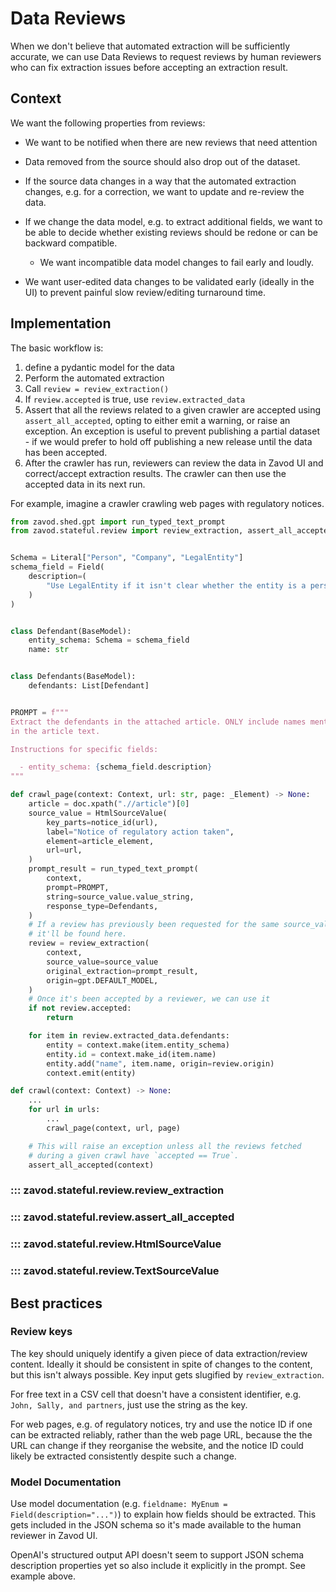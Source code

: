 # Data Reviews

When we don't believe that automated extraction will be sufficiently accurate,
we can use Data Reviews to request reviews by human reviewers who can fix extraction
issues before accepting an extraction result.


## Context

We want the following properties from reviews:

- We want to be notified when there are new reviews that need attention
- Data removed from the source should also drop out of the dataset.
- If the source data changes in a way that the automated extraction changes, e.g. for a correction, we want to update and re-review the data.
- If we change the data model, e.g. to extract additional fields, we want to be able to decide whether existing
  reviews should be redone or can be backward compatible.

    - We want incompatible data model changes to fail early and loudly.

- We want user-edited data changes to be validated early (ideally in the UI) to prevent painful slow review/editing turnaround time.


## Implementation

The basic workflow is:

1. define a pydantic model for the data
2. Perform the automated extraction
3. Call `review = review_extraction()`
4. If `review.accepted` is true, use `review.extracted_data`
5. Assert that all the reviews related to a given crawler are accepted using `assert_all_accepted`, opting to either emit a warning, or raise an exception. An exception is useful to prevent publishing a partial dataset - if we would prefer to hold off publishing a new release until the data has been accepted.
6. After the crawler has run, reviewers can review the data in Zavod UI and correct/accept extraction results. The crawler can then use the accepted data in its next run.

For example, imagine a crawler crawling web pages with regulatory notices.

```python
from zavod.shed.gpt import run_typed_text_prompt
from zavod.stateful.review import review_extraction, assert_all_accepted, HtmlSourceValue


Schema = Literal["Person", "Company", "LegalEntity"]
schema_field = Field(
    description=(
        "Use LegalEntity if it isn't clear whether the entity is a person or a company."
    )
)


class Defendant(BaseModel):
    entity_schema: Schema = schema_field
    name: str


class Defendants(BaseModel):
    defendants: List[Defendant]


PROMPT = f"""
Extract the defendants in the attached article. ONLY include names mentioned
in the article text.

Instructions for specific fields:

  - entity_schema: {schema_field.description}
"""

def crawl_page(context: Context, url: str, page: _Element) -> None:
    article = doc.xpath(".//article")[0]
    source_value = HtmlSourceValue(
        key_parts=notice_id(url),
        label="Notice of regulatory action taken",
        element=article_element,
        url=url,
    )
    prompt_result = run_typed_text_prompt(
        context,
        prompt=PROMPT,
        string=source_value.value_string,
        response_type=Defendants,
    )
    # If a review has previously been requested for the same source_value.key_parts,
    # it'll be found here.
    review = review_extraction(
        context,
        source_value=source_value
        original_extraction=prompt_result,
        origin=gpt.DEFAULT_MODEL,
    )
    # Once it's been accepted by a reviewer, we can use it
    if not review.accepted:
        return

    for item in review.extracted_data.defendants:
        entity = context.make(item.entity_schema)
        entity.id = context.make_id(item.name)
        entity.add("name", item.name, origin=review.origin)
        context.emit(entity)

def crawl(context: Context) -> None:
    ...
    for url in urls:
        ...
        crawl_page(context, url, page)

    # This will raise an exception unless all the reviews fetched
    # during a given crawl have `accepted == True`.
    assert_all_accepted(context)
```

### ::: zavod.stateful.review.review_extraction

### ::: zavod.stateful.review.assert_all_accepted

### ::: zavod.stateful.review.HtmlSourceValue

### ::: zavod.stateful.review.TextSourceValue


## Best practices


### Review keys

The key should uniquely identify a given piece of data extraction/review content. Ideally it should be consistent in spite of changes to the content, but this isn't always possible. Key input gets slugified by `review_extraction`.

For free text in a CSV cell that doesn't have a consistent identifier, e.g. `John, Sally, and partners`, just use the string as the key.

For web pages, e.g. of regulatory notices, try and use the notice ID if one can be extracted reliably, rather than the web page URL, because the the URL can change if they reorganise the website, and the notice ID could likely be extracted consistently despite such a change.


### Model Documentation

Use model documentation (e.g. `fieldname: MyEnum = Field(description="...")`) to explain how fields should be extracted. This gets
included in the JSON schema so it's made available to the human reviewer in Zavod UI.

OpenAI's structured output API doesn't seem to support JSON schema description properties yet so also include it explicitly in the prompt. See example above.
